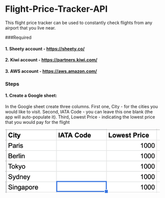 # Flight-Price-Tracker-API
This flight price tracker can be used to constantly 
check flights from any airport that you live near. 

###Required 
#### 1. Sheety account - https://sheety.co/
#### 2. Kiwi account - https://partners.kiwi.com/
#### 3. AWS account - https://aws.amazon.com/

### Steps
#### 1. Create a Google sheet:
In the Google sheet create three columns. First one, 
City - for the cities you would like to visit. Second, 
IATA Code - you can leave this one blank (the app will 
auto-populate it). Third, Lowest Price -
indicating the lowest price that you would pay for the flight

![alt text](https://github.com/dockingtheclouds/Flight-Price-Tracker-API/blob/main/GoogleSheet.png?raw=true)
